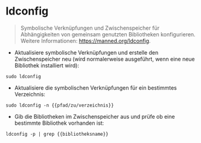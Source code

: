 # ldconfig

> Symbolische Verknüpfungen und Zwischenspeicher für Abhängigkeiten von gemeinsam genutzten Bibliotheken konfigurieren.
> Weitere Informationen: <https://manned.org/ldconfig>.

- Aktualisiere symbolische Verknüpfungen und erstelle den Zwischenspeicher neu (wird normalerweise ausgeführt, wenn eine neue Bibliothek installiert wird):

`sudo ldconfig`

- Aktualisiere die symbolischen Verknüpfungen für ein bestimmtes Verzeichnis:

`sudo ldconfig -n {{pfad/zu/verzeichnis}}`

- Gib die Bibliotheken im Zwischenspeicher aus und prüfe ob eine bestimmte Bibliothek vorhanden ist:

`ldconfig -p | grep {{bibliotheksname}}`
